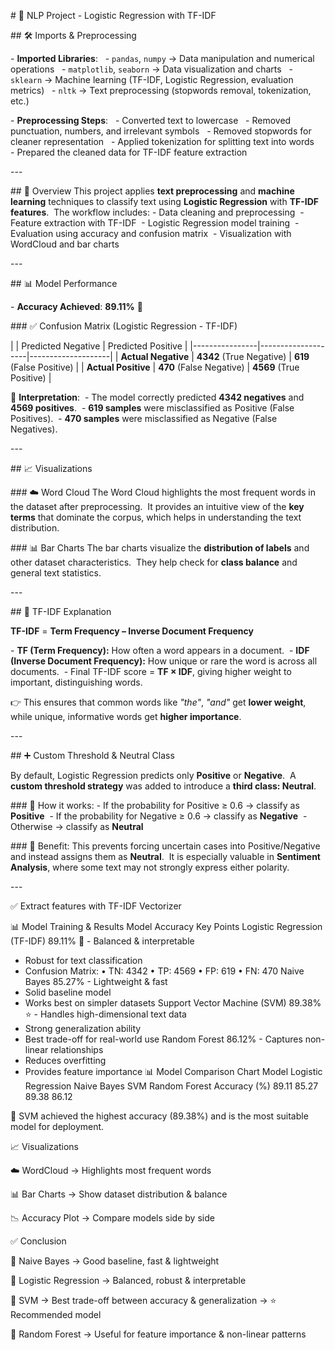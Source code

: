 ‎# 📌 NLP Project - Logistic Regression with TF-IDF


‎## 🛠️ Imports & Preprocessing

‎- **Imported Libraries**:  ‎
‎  - `pandas`, `numpy` → Data manipulation and numerical operations  ‎
‎  - `matplotlib`, `seaborn` → Data visualization and charts  ‎
‎  - `sklearn` → Machine learning (TF-IDF, Logistic Regression, ‎evaluation metrics)  ‎
‎  - `nltk` → Text preprocessing (stopwords removal, tokenization, ‎etc.)  ‎

‎- **Preprocessing Steps**:  ‎
‎  - Converted text to lowercase  ‎
‎  - Removed punctuation, numbers, and irrelevant symbols  ‎
‎  - Removed stopwords for cleaner representation  ‎
‎  - Applied tokenization for splitting text into words  ‎
‎  - Prepared the cleaned data for TF-IDF feature extraction  ‎

‎---‎


‎## 📖 Overview
This project applies **text preprocessing** and **machine learning** ‎techniques to classify text using **Logistic Regression** with **TF-‎IDF features**.  ‎
The workflow includes:‎
‎- Data cleaning and preprocessing  ‎
‎- Feature extraction with TF-IDF  ‎
‎- Logistic Regression model training  ‎
‎- Evaluation using accuracy and confusion matrix  ‎
‎- Visualization with WordCloud and bar charts  ‎

‎---‎

‎## 📊 Model Performance

‎- **Accuracy Achieved**: **89.11%** 🎯

‎### ✅ Confusion Matrix (Logistic Regression - TF-IDF)‎

‎|                | Predicted Negative | Predicted Positive |‎
‎|----------------|--------------------|--------------------|‎
‎| **Actual Negative** | **4342** (True Negative) | **619** (False ‎Positive) |‎
‎| **Actual Positive** | **470** (False Negative) | **4569** (True ‎Positive) |‎

🔹 **Interpretation**:  ‎
‎- The model correctly predicted **4342 negatives** and **4569 ‎positives**.  ‎
‎- **619 samples** were misclassified as Positive (False Positives).  ‎
‎- **470 samples** were misclassified as Negative (False Negatives).  ‎

‎---‎

‎## 📈 Visualizations

‎### ☁️ Word Cloud
The Word Cloud highlights the most frequent words in the dataset after ‎preprocessing.  ‎
It provides an intuitive view of the **key terms** that dominate the ‎corpus, which helps in understanding the text distribution.  ‎

‎### 📊 Bar Charts
The bar charts visualize the **distribution of labels** and other ‎dataset characteristics.  ‎
They help check for **class balance** and general text statistics.‎

‎---‎

‎## 🔎 TF-IDF Explanation

‎**TF-IDF** = **Term Frequency – Inverse Document Frequency**  ‎

‎- **TF (Term Frequency):** How often a word appears in a document.  ‎
‎- **IDF (Inverse Document Frequency):** How unique or rare the word is ‎across all documents.  ‎
‎- Final TF-IDF score = **TF × IDF**, giving higher weight to ‎important, distinguishing words.  ‎

👉 This ensures that common words like *"the"*, *"and"* get **lower ‎weight**, while unique, informative words get **higher importance**.‎

‎---‎

‎## ➕ Custom Threshold & Neutral Class

By default, Logistic Regression predicts only **Positive** or ‎‎**Negative**.  ‎
A **custom threshold strategy** was added to introduce a **third ‎class: Neutral**.  ‎

‎### 🔹 How it works:‎
‎- If the probability for Positive ≥ 0.6 → classify as **Positive**  ‎
‎- If the probability for Negative ≥ 0.6 → classify as **Negative**  ‎
‎- Otherwise → classify as **Neutral**  ‎

‎### 🌟 Benefit:‎
This prevents forcing uncertain cases into Positive/Negative and ‎instead assigns them as **Neutral**.  ‎
It is especially valuable in **Sentiment Analysis**, where some text ‎may not strongly express either polarity.‎

‎---‎


✅ Extract features with TF-IDF Vectorizer

📊 Model Training & Results
Model	Accuracy	Key Points
Logistic Regression (TF-IDF)	89.11% 🎯	- Balanced & interpretable
- Robust for text classification
- Confusion Matrix:
• TN: 4342 • TP: 4569
• FP: 619 • FN: 470
Naive Bayes	85.27%	- Lightweight & fast
- Solid baseline model
- Works best on simpler datasets
Support Vector Machine (SVM)	89.38% ⭐	- Handles high-dimensional text data
- Strong generalization ability
- Best trade-off for real-world use
Random Forest	86.12%	- Captures non-linear relationships
- Reduces overfitting
- Provides feature importance
📊 Model Comparison Chart
Model	Logistic Regression	Naive Bayes	SVM	Random Forest
Accuracy (%)	89.11	85.27	89.38	86.12

📌 SVM achieved the highest accuracy (89.38%) and is the most suitable model for deployment.

📈 Visualizations

☁️ WordCloud → Highlights most frequent words

📊 Bar Charts → Show dataset distribution & balance

📉 Accuracy Plot → Compare models side by side

✅ Conclusion

🔹 Naive Bayes → Good baseline, fast & lightweight

🔹 Logistic Regression → Balanced, robust & interpretable

🔹 SVM → Best trade-off between accuracy & generalization → ⭐ Recommended model

🔹 Random Forest → Useful for feature importance & non-linear patterns
